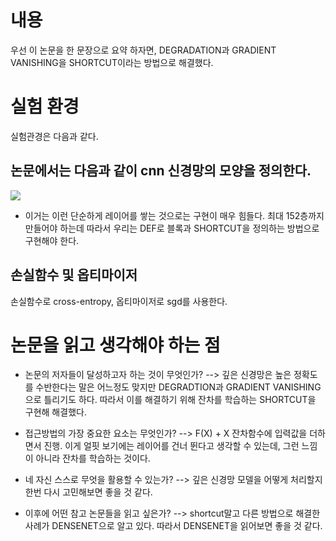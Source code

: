 # 내용
우선 이 논문을 한 문장으로 요약 하자면, DEGRADATION과 GRADIENT VANISHING을 SHORTCUT이라는 방법으로 해결했다.

# 실험 환경

실험관경은 다음과 같다.
## 논문에서는 다음과 같이 cnn 신경망의 모양을 정의한다. 

![](https://velog.velcdn.com/images/stockmanager1/post/22818887-5e43-4f28-839f-023043e1e896/image.png)


* 이거는 이런 단순하게 레이어를 쌓는 것으로는 구현이 매우 힘들다. 최대 152층까지 만들어야 하는데 따라서 우리는 DEF로 블록과 SHORTCUT을 정의하는 방법으로 구현해야 한다.
  
## 손실함수 및 옵티마이저
손실함수로 cross-entropy, 옵티마이저로 sgd를 사용한다.

 
 # 논문을 읽고 생각해야 하는 점
- 논문의 저자들이 달성하고자 하는 것이 무엇인가?
	--> 깊은 신경망은 높은 정확도를 수반한다는 말은 어느정도 맞지만 DEGRADTION과 GRADIENT VANISHING으로 틀리기도 하다. 따라서 이를 해결하기 위해 잔차를 학습하는 SHORTCUT을 구현해 해결했다.
    
- 접근방법의 가장 중요한 요소는 무엇인가?
--> F(X) + X 잔차함수에 입력값을 더하면서 진행. 이게 얼핏 보기에는 레이어를 건너 뛴다고 생각할 수 있는데, 그런 느낌이 아니라 잔차를 학습하는 것이다.

- 네 자신 스스로 무엇을 활용할 수 있는가?
--> 깊은 신경망 모델을 어떻게 처리할지 한번 다시 고민해보면 좋을 것 같다.

- 이후에 어떤 참고 논문들을 읽고 싶은가?
--> shortcut말고 다른 방법으로 해결한 사례가 DENSENET으로 알고 있다. 따라서 DENSENET을 읽어보면 좋을 것 같다.
